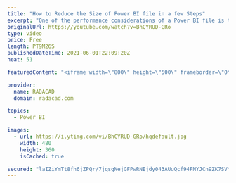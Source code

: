 ```yaml
---
title: "How to Reduce the Size of Power BI file in a few Steps"
excerpt: "One of the performance considerations of a Power BI file is to reduce the size of it as much as possible. This also helps with the speed of development, because smaller files loads faster and easier in the Power BI Desktop. One way to reduce the size significantly is to find which columns are consuming"
originalUrl: https://youtube.com/watch?v=BhCYRUD-GRo
type: video
price: Free
length: PT9M26S
publishedDateTime: 2021-06-01T22:09:20Z
heat: 51

featuredContent: "<iframe width=\"800\" height=\"500\" frameborder=\"0\" src=\"https://www.youtube.com/embed/BhCYRUD-GRo\" allow=\"accelerometer; autoplay; encrypted-media; gyroscope; picture-in-picture\" allowfullscreen></iframe>"

provider:
  name: RADACAD
  domain: radacad.com

topics:
  - Power BI

images:
  - url: https://i.ytimg.com/vi/BhCYRUD-GRo/hqdefault.jpg
    width: 480
    height: 360
    isCached: true

secured: "laIZiYmTt8fh6jZPQr/7jqsgNejGFPwRNEjdy043AUuQcf94FNYJCn9ZK7SVY5Iw+SwYA3+fsiRUTlO7DopbXombNotk4mUaafol4o9B8+BR89jyy5n80vL9LJkXZHW6bMn0b0ZJSatkzNhmKtmYSZhod/hQN2CMQ5LswotUiqHSOwl53ah5mXL5jYg0r2WTo6n8lqfJl/R89lOOzMJ6w5nWxODhQBjwse3Xt5KIEGzRxib1UpsbwOscquC46OOc0t6U+hzue4WOoBkRg2mk7fE12VYbyOtduq9rP2/3fdVIhVi1Tj/3jbf9IMM9OilyDsXQ5wgfi3GL45JXz8WWgO+Ipuwxi2cfSYWrN9JBSJUAKp8hAFXDz+gCtaeSnJmU+cpn2HDcBBK4YeTmxG5bK9+CY+edTmeWjA0merOgV4w=;slEJ0ptsyOhg/nG7tC7ogQ=="
---
```


